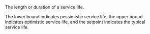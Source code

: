 The length or duration of a service life.  

The lower bound indicates pessimistic service life, the upper bound indicates optimistic service life, and the setpoint indicates the typical service life.